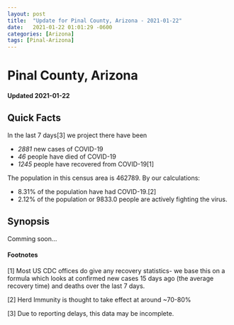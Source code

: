 ```yaml
---
layout: post
title:  "Update for Pinal County, Arizona - 2021-01-22"
date:   2021-01-22 01:01:29 -0600
categories: [Arizona]
tags: [Pinal-Arizona]
---
```


# Pinal County, Arizona
#### Updated 2021-01-22

## Quick Facts

In the last 7 days[3] we project there have been
- *2881* new cases of COVID-19
- *46* people have died of COVID-19
- *1245* people have recovered from COVID-19[1]

The population in this census area is 462789. By our calculations:
- 8.31% of the population have had COVID-19.[2]
- 2.12% of the population or 9833.0 people are actively fighting the virus.

## Synopsis

Comming soon...


#### Footnotes

[1] Most US CDC offices do give any recovery statistics- we base this on a formula which looks at confirmed new cases
15 days ago (the average recovery time) and deaths over the last 7 days.

[2] Herd Immunity is thought to take effect at around ~70-80%

[3] Due to reporting delays, this data may be incomplete.
 
    